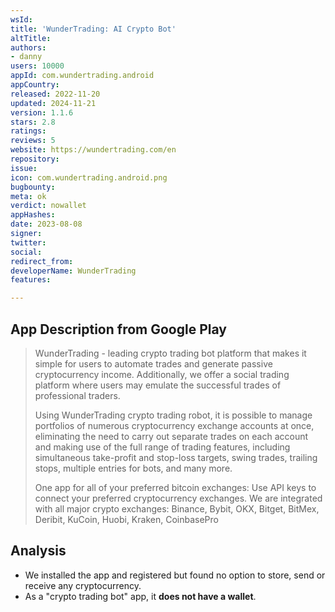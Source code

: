 ```yaml
---
wsId: 
title: 'WunderTrading: AI Crypto Bot'
altTitle: 
authors:
- danny
users: 10000
appId: com.wundertrading.android
appCountry: 
released: 2022-11-20
updated: 2024-11-21
version: 1.1.6
stars: 2.8
ratings: 
reviews: 5
website: https://wundertrading.com/en
repository: 
issue: 
icon: com.wundertrading.android.png
bugbounty: 
meta: ok
verdict: nowallet
appHashes: 
date: 2023-08-08
signer: 
twitter: 
social: 
redirect_from: 
developerName: WunderTrading
features: 

---
```


## App Description from Google Play

  > WunderTrading - leading crypto trading bot platform that makes it simple for users to automate trades and generate passive cryptocurrency income. Additionally, we offer a social trading platform where users may emulate the successful trades of professional traders.
  >
  > Using WunderTrading crypto trading robot, it is possible to manage portfolios of numerous cryptocurrency exchange accounts at once, eliminating the need to carry out separate trades on each account and making use of the full range of trading features, including simultaneous take-profit and stop-loss targets, swing trades, trailing stops, multiple entries for bots, and many more.
  >
  > One app for all of your preferred bitcoin exchanges: Use API keys to connect your preferred cryptocurrency exchanges. We are integrated with all major crypto exchanges: Binance, Bybit, OKX, Bitget, BitMex, Deribit, KuCoin, Huobi, Kraken, CoinbasePro

## Analysis 

- We installed the app and registered but found no option to store, send or receive any cryptocurrency. 
- As a "crypto trading bot" app, it **does not have a wallet**.
